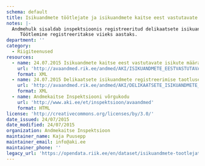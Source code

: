 ```yaml
---
schema: default
title: Isikuandmete töötlejate ja isikuandmete kaitse eest vastutavate isikute register
notes: |-
  Andmehulk sisaldab inspektsioonis registreeritud delikaatsete isikuandmete töötlejaid ning määratud isikuandmete kaitse eest vastutavaid isikuid.
     Töötlemine registreeritakse viieks aastaks.
department: ''
category:
  - Riigiteenused
resources:
  - name: 24.07.2015 Isikuandmete kaitse eest vastutavate isikute määramised
    url: 'http://avaandmed.rik.ee/andmed/AKI/ISIKUANDMETE_EESTVASTUTAVATE_ISIKUTE_MAARAMISED.xml'
    format: XML
  - name: 24.07.2015 Delikaatsete isikuandmete registreerimise taotlused
    url: 'http://avaandmed.rik.ee/andmed/AKI/DELIKAATSETE_ISIKUANDMETE_TOOTLEMISE_TAOTLUSED.xml'
    format: XML
  - name: Andmekaitse Inspektsiooni võrgukodu
    url: 'http://www.aki.ee/et/inspektsioon/avaandmed'
    format: HTML
license: 'http://creativecommons.org/licenses/by/3.0/'
date_issued: 24/07/2015
date_modified: 24/07/2015
organization: Andmekaitse Inspektsioon
maintainer_name: Kaja Puusepp
maintainer_email: info@aki.ee
maintainer_phone: ''
legacy_url: 'https://opendata.riik.ee/en/dataset/isikuandmete-tootlejate-ja-isikuandmete-kaitse-eest-vastutavate-isikute-register'
---
```

